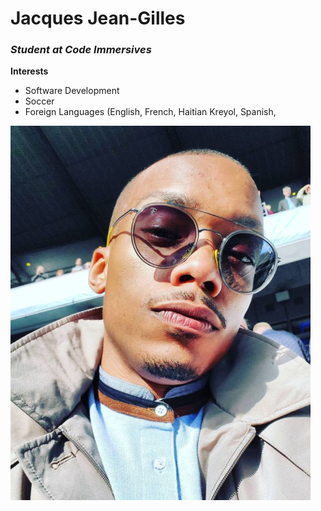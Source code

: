# Jacques Jean-Gilles

### _Student at Code Immersives_

**Interests**

- Software Development
- Soccer
- Foreign Languages (English, French, Haitian Kreyol, Spanish,

<img src="Jacques.PNG"/>
